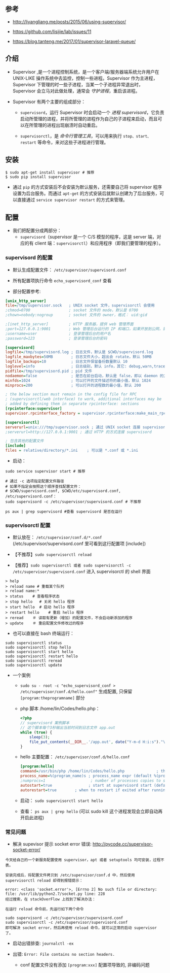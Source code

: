 ## 参考
* http://liyangliang.me/posts/2015/06/using-supervisor/

* https://github.com/lisijie/lab/issues/11

* https://blog.tanteng.me/2017/01/supervisor-laravel-queue/


## 介绍
* Supervisor ,是一个进程控制系统，是一个客户端/服务器端系统允许用户在UNIX-LIKE 操作系统中去监控，控制一些进程。Supervisor 作为主进程，Supervisor 下管理的时一些子进程，当某一个子进程异常退出时，Supervisor 会立马对此做处理，通常会 _守护进程_，重启该进程。

* Supervisor 有两个主要的组成部分：
    * `supervisord`，运行 Supervisor 时会启动一个 _进程 supervisord_，它负责启动所管理的进程，并将所管理的进程作为自己的子进程来启动，而且可以在所管理的进程出现崩溃时自动重启。

    * `supervisorctl`，是 _命令行管理工具_，可以用来执行 `stop、start、restart` 等命令，来对这些子进程进行管理。


## 安装
```
$ sudo apt-get install supervisor # 推荐
$ sudo pip install supervisor
```

* 通过 `pip` 的方式安装后不会安装为默认服务，还需要自己将 supervisor 程序设置为后台服务。而通过 `apt-get` 的方式安装后就默认创建为了后台服务，可以直接通过 `service supervisor restart` 的方式来管理。


## 配置
* 我们把配置分成两部分：
    * `supervisord`（supervisor 是一个 C/S 模型的程序，这是 server 端，对应的有 client 端：`supervisorctl`）和应用程序（即我们要管理的程序）。

### supervisord 的配置
* 默认生成配置文件： `/etc/supervisor/supervisord.conf`

* 所有配置项执行命令 `echo_supervisord_conf` 查看

* 部分配置参考:
```ini
[unix_http_server]
file=/tmp/supervisor.sock   ; UNIX socket 文件，supervisorctl 会使用
;chmod=0700                 ; socket 文件的 mode，默认是 0700
;chown=nobody:nogroup       ; socket 文件的 owner，格式： uid:gid

;[inet_http_server]         ; HTTP 服务器，提供 web 管理界面
;port=127.0.0.1:9001        ; Web 管理后台运行的 IP 和端口，如果开放到公网，需要注意安全性
;username=user              ; 登录管理后台的用户名
;password=123               ; 登录管理后台的密码

[supervisord]
logfile=/tmp/supervisord.log ; 日志文件，默认是 $CWD/supervisord.log
logfile_maxbytes=50MB        ; 日志文件大小，超出会 rotate，默认 50MB
logfile_backups=10           ; 日志文件保留备份数量默认 10
loglevel=info                ; 日志级别，默认 info，其它: debug,warn,trace
pidfile=/tmp/supervisord.pid ; pid 文件
nodaemon=false               ; 是否在前台启动，默认是 false，即以 daemon 的方式启动
minfds=1024                  ; 可以打开的文件描述符的最小值，默认 1024
minprocs=200                 ; 可以打开的进程数的最小值，默认 200

; the below section must remain in the config file for RPC
; (supervisorctl/web interface) to work, additional interfaces may be
; added by defining them in separate rpcinterface: sections
[rpcinterface:supervisor]
supervisor.rpcinterface_factory = supervisor.rpcinterface:make_main_rpcinterface

[supervisorctl]
serverurl=unix:///tmp/supervisor.sock ; 通过 UNIX socket 连接 supervisord，路径与 unix_http_server 部分的 file 一致
;serverurl=http://127.0.0.1:9001 ; 通过 HTTP 的方式连接 supervisord

; 包含其他的配置文件
[include]
files = relative/directory/*.ini    ; 可以是 *.conf 或 *.ini
```

* 启动：
```
sudo service supervisor start # 推荐

# 通过 -c 选项指定配置文件路径
# 如果不指定会按照这个顺序查找配置文件：
# $CWD/supervisord.conf, $CWD/etc/supervisord.conf, /etc/supervisord.conf：
sudo supervisord -c /etc/supervisor/supervisord.conf # 不推荐

ps aux | grep supervisord #查看 supervisord 是否在运行
```

### supervisorctl 配置
* 默认放在： `/etc/supervisor/conf.d/*.conf` (/etc/supervisor/supervisord.conf 里可看到这行配置项 [include])

* 【不推荐】`sudo supervisorctl reload`

* 【推荐】`sudo supervisorctl 或者 sudo supervisorctl -c /etc/supervisor/supervisord.conf` 进入 supervisorctl 的 shell 界面
```shell
> help
> reload name # 重载某个队列
> reload name:*
> status    # 查看程序状态
> stop hello   # 关闭 hello 程序
> start hello  # 启动 hello 程序
> restart hello    # 重启 hello 程序
> reread    ＃ 读取有更新（增加）的配置文件，不会启动新添加的程序
> update    ＃ 重启配置文件修改过的程序
```

* 也可以直接在 bash 终端运行：
```shell
sudo supervisorctl status
sudo supervisorctl stop hello
sudo supervisorctl start hello
sudo supervisorctl restart hello
sudo supervisorctl reread
sudo supervisorctl update
```

* 一个案例
    * `sudo su - root -c "echo_supervisord_conf > /etc/supervisor/conf.d/hello.conf"` 生成配置, 只保留 `[program:theprogramname]` 部分

    * php 脚本 /home/lin/Codes/hello.php：
        ```php
        <?php
        // supervisord 案例脚本
        // 这个脚本每个3秒输出当前时间到日志文件 app.out
        while (true) {
            sleep(3);
            file_put_contents(__DIR__.'/app.out', date("Y-m-d H:i:s")."\n", FILE_APPEND);
        }
        ```

    * hello 主要配置： `/etc/supervisor/conf.d/hello.conf `
        ```ini
        [program:hello]
        command=/usr/bin/php /home/lin/Codes/hello.php              ; the program (relative uses PATH, can take args)
        process_name=%(program_name)s ; process_name expr (default %(program_name)s)
        ;numprocs=1                    ; number of processes copies to start (def 1)
        autostart=true                ; start at supervisord start (default: true)
        autorestart=true        ; when to restart if exited after running (def: unexpected)
        ```

    * 启动： `sudo supervisorctl start hello`

    * 查看： `ps aux | grep hello` (可以 sudo kill 这个进程发现会立即自动再开启此进程)


### 常见问题
* 解决 supevisor 提示 socket error 错误: http://pycode.cc/supervisor-socket-error/
```shell
今天给自己的一个新服务配置使用 supervisor，apt 或者 setuptools 均可安装，过程不表。

安装完成后，将配置文件拷贝到 /etc/supervisor/conf.d 中，然后使用 supervisorctl reload 却得到报错提示：

error: <class 'socket.error'>, [Errno 2] No such file or directory: file: /usr/lib/python2.7/socket.py line: 228
经过搜索，在 stackOverFlow 上找到了解决办法：

在运行 reload 命令前，先运行如下两个命令

sudo supervisord -c /etc/supervisor/supervisord.conf
sudo supervisorctl -c /etc/supervisor/supervisord.conf
即可解决 socket error，然后再使用 reload 命令，就可以正常的启动 supervisor 了。
````

* 启动出错排查: `journalctl -ex`

* 出错: `Error: File contains no section headers.`
    * conf 配置文件没有添加 `[program:xxx]` 配置项导致的, 非编码问题
